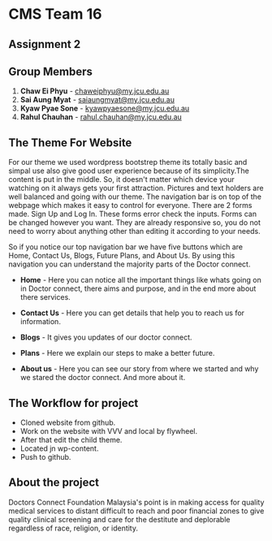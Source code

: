 # CMS Team 16
## Assignment 2


## Group Members

1. **Chaw Ei Phyu** - chaweiphyu@my.jcu.edu.au
2. **Sai Aung Myat** - saiaungmyat@my.jcu.edu.au
3. **Kyaw Pyae Sone** - kyawpyaesone@my.jcu.edu.au
4. **Rahul Chauhan** - rahul.chauhan@my.jcu.edu.au

## The Theme For Website 

For our theme we used wordpress bootstrep theme its totally basic and simpal use  also give good user experience because of its simplicity.The content is put in the middle. So, it doesn't matter which device your watching on it always gets your first attraction. Pictures and text holders are well balanced and going with our theme. The navigation bar is on top of the webpage which makes it easy to control for everyone. There are 2 forms made. Sign Up and Log In. These forms error check the inputs. Forms can be changed however you want. They are already responsive so, you do not need to worry about anything other than editing it according to your needs.

So if you notice our top navigation bar we have five buttons which are Home, Contact Us, Blogs, Future Plans, and About Us. By using this navigation you can understand the majority parts of the Doctor connect.

- **Home** - Here you can notice all the important things like whats going on in Doctor connect, there aims and purpose, and in the end more about there services.

- **Contact Us** -  Here you can get details that help you to reach us for information.

- **Blogs** - It gives you updates of our doctor connect.

- **Plans** - Here we explain our steps to make a better future.

- **About us** - Here you can see our story from where we started and why we stared the doctor connect. And more about it.

## The Workflow for project

- Cloned website from github.
- Work on the website with VVV and local by flywheel.
- After that edit the child theme.
- Located jn wp-content.
- Push to github.

## About the project

Doctors Connect Foundation Malaysia's point is in making access for quality medical services to distant difficult to reach and poor financial zones to give quality clinical screening and care for the destitute and deplorable regardless of race, religion, or identity.

